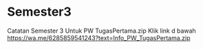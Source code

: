# Semester3
Catatan Semester 3
Untuk PW TugasPertama.zip Klik link d bawah
https://wa.me/6285859541243?text=Info_PW_TugasPertama.zip
